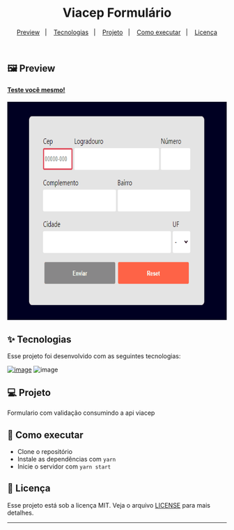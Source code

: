 <h1 align="center">
 Viacep Formulário
</h1>

<p align="center">
  <a href="#-preview">Preview</a>&nbsp;&nbsp;&nbsp;|&nbsp;&nbsp;&nbsp;
  <a href="#-tecnologias">Tecnologias</a>&nbsp;&nbsp;&nbsp;|&nbsp;&nbsp;&nbsp;
  <a href="#-projeto">Projeto</a>&nbsp;&nbsp;&nbsp;|&nbsp;&nbsp;&nbsp;
  <a href="#-como-executar">Como executar</a>&nbsp;&nbsp;&nbsp;|&nbsp;&nbsp;&nbsp;
  <a href="#-licença">Licença</a>
</p>

<br>

 ## 🖼️ Preview
 #### [Teste você mesmo! ](https://viacep-form.vercel.app/)
 <div align="center">

  <img height = "500px" src="./github/form.gif"/>

 </div>


## ✨ Tecnologias

Esse projeto foi desenvolvido com as seguintes tecnologias:

[![image](https://img.shields.io/badge/React-20232A?style=for-the-badge&logo=react&logoColor=61DAFB)](https://react.dev/)
![image](https://img.shields.io/badge/JavaScript-F7DF1E?style=for-the-badge&logo=javascript&logoColor=black) 


## 💻 Projeto


Formulario com validação consumindo a api viacep


## 🚀 Como executar

- Clone o repositório
- Instale as dependências com `yarn`
- Inicie o servidor com `yarn start`


## 📄 Licença

Esse projeto está sob a licença MIT. Veja o arquivo [LICENSE](LICENSE.md) para mais detalhes.

---
